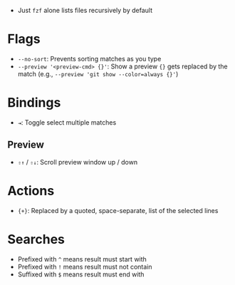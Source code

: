 - Just `fzf` alone lists files recursively by default

# Flags

- `--no-sort`: Prevents sorting matches as you type
- `--preview '<preview-cmd> {}'`: Show a preview `{}` gets replaced by the match (e.g., `--preview 'git show --color=always {}'`)

# Bindings

- `⇥`: Toggle select multiple matches

## Preview

- `⇧↑` / `⇧↓`: Scroll preview window up / down

# Actions

- `{+}`: Replaced by a quoted, space-separate, list of the selected lines

# Searches

- Prefixed with `^` means result must start with
- Prefixed with `!` means result must not contain
- Suffixed with `$` means result must end with
